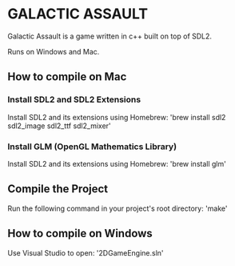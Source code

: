 # GALACTIC ASSAULT

Galactic Assault is a game written in c++ built on top of SDL2.

Runs on Windows and Mac.

## How to compile on Mac

### Install SDL2 and SDL2 Extensions
Install SDL2 and its extensions using Homebrew:
'brew install sdl2 sdl2_image sdl2_ttf sdl2_mixer'

### Install GLM (OpenGL Mathematics Library)
Install SDL2 and its extensions using Homebrew:
'brew install glm'

## Compile the Project
Run the following command in your project's root directory:
'make'

## How to compile on Windows
Use Visual Studio to open:
'2DGameEngine.sln'
